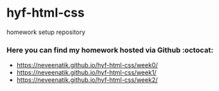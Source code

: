 # hyf-html-css
homework setup repository

### Here you can find my homework hosted via Github :octocat:
- https://neveenatik.github.io/hyf-html-css/week0/
- https://neveenatik.github.io/hyf-html-css/week1/
- https://neveenatik.github.io/hyf-html-css/week2/
